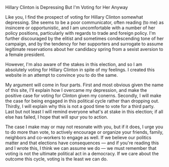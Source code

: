 Hillary Clinton is Depressing But I'm Voting for Her Anyway

Like you, I find the prospect of voting for Hillary Clinton somewhat depressing. She seems to be a poor communicator, often reading (to me) as insincere or opportunistic, and I am uncomfortable with a number of her policy positions, particularly with regards to trade and foreign policy. I'm further discouraged by the elitist and sometimes condescending tone of her campaign, and by the tendency for her supporters and surrogate to assume legitimate reservations about her candidacy spring from a sexist aversion to a female president. 

However, I'm also aware of the stakes in this election, and so I am absolutely voting for Hillary Clinton in spite of my feelings. I created this website in an attempt to convince you to do the same. 

My argument will come in four parts. First and most obvious given the name of this site, I'll explain how I overcame my depression, and make the positive case for voting for Clinton given my conerns. Secondly, I will make the case for being engaged in this political cycle rather than dropping out. Thirdly, I will explain why this is not a good time to vote for a third party. Last but not least I will remind everyone what's at stake in this election; if all else has failed, I hope that will spur you to action.

The case I make may or may not resonate with you, but if it does, I urge you to do more than vote, to actively encourage or organize your friends, family, neighbors and co-workers to engage as well. If we believe our politics matter and that elections have consequences — and if you're reading this and I wrote this, I think we can assume we do — we must remember that voting is not the ultimate political act in a democracy. If we care about the outcome this cycle, voting is the least we can do. 

